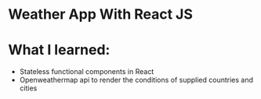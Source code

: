 # Weather App With React JS


# What I learned:
- Stateless functional components in React
- Openweathermap api to render the conditions of supplied countries and cities
